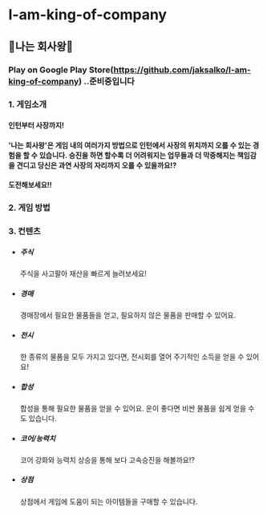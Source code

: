 # I-am-king-of-company
## :crown:나는 회사왕:crown:

### Play on Google Play Store(https://github.com/jaksalko/I-am-king-of-company) ..준비중입니다

### 1. 게임소개

  #### 인턴부터 사장까지! 
  #### '나는 회사왕'은 게임 내의 여러가지 방법으로 인턴에서 사장의 위치까지 오를 수 있는 경험을 할 수 있습니다.  승진을 하면 할수록 더 어려워지는 업무들과 더 막중해지는 책임감을 견디고 당신은 과연 사장의 자리까지 오를 수 있을까요!?  
  #### 도전해보세요!!
  
### 2. 게임 방법

### 3. 컨텐츠
  * ##### 주식
  
    주식을 사고팔아 재산을 빠르게 늘려보세요!
  * ##### 경매
  
    경매장에서 필요한 물품들을 얻고, 필요하지 않은 물품을 판매할 수 있어요.
  * ##### 전시
  
    한 종류의 물품을 모두 가지고 있다면, 전시회를 열어 주기적인 소득을 얻을 수 있어요!
  * ##### 합성
  
    합성을 통해 필요한 물품을 얻을 수 있어요. 운이 좋다면 비싼 물품을 쉽게 얻을 수도 있습니다.
  * ##### 코어/능력치
  
    코어 강화와 능력치 상승을 통해 보다 고속승진을 해볼까요!?
  * ##### 상점
  
    상점에서 게임에 도움이 되는 아이템들을 구매할 수 있습니다.
  


